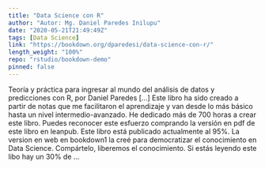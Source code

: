 ```yaml
---
title: "Data Science con R"
author: "Autor: Mg. Daniel Paredes Inilupu"
date: "2020-05-21T21:49:49Z"
tags: [Data Science]
link: "https://bookdown.org/dparedesi/data-science-con-r/"
length_weight: "100%"
repo: "rstudio/bookdown-demo"
pinned: false
---
```


Teoría y práctica para ingresar al mundo del análisis de datos y predicciones con R, por Daniel Paredes [...] Este libro ha sido creado a partir de notas que me facilitaron el aprendizaje y van desde lo más básico hasta un nivel intermedio-avanzado. He dedicado más de 700 horas a crear este libro. Puedes reconocer este esfuerzo comprando la versión en pdf de este libro en leanpub. Este libro está publicado actualmente al 95%. La version en web en bookdown1 la creé para democratizar el conocimiento en Data Science. Compártelo, liberemos el conocimiento. Si estás leyendo este libo hay un 30% de  ...
